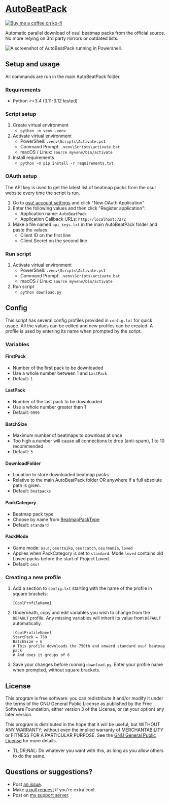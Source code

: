 [preview]:          https://github.com/Saltssaumure/AutoBeatPack/blob/main/preview/preview.png?raw=true

[github]:           https://github.com/Saltssaumure/AutoBeatPack
[issues]:           https://github.com/Saltssaumure/AutoBeatPack/issues
[pullrequest]:      https://github.com/Saltssaumure/AutoBeatPack/pulls
[license]:          https://github.com/Saltssaumure/AutoBeatPack/blob/main/LICENSE

[discord]:          https://discord.gg/uy8nKQVatp

[shield-donate]:    https://img.shields.io/badge/Donate-ko--fi-orange?style=flat-square&logo=kofi&logoColor=orange
[ko-fi]:            https://ko-fi.com/saltssaumure "Buy me a coffee!"

# [AutoBeatPack][github]
[![Buy me a coffee on ko-fi][shield-donate]][ko-fi]

Automatic parallel download of osu! beatmap packs from the official source. No more relying on 3rd party mirrors or outdated lists.

![A screenshot of AutoBeatPack running in Powershell.][preview]

## Setup and usage
All commands are run in the main AutoBeatPack folder.

### Requirements
- Python >=3.4 (3.11-3.12 tested)

### Script setup
1. Create virtual environment
    - `python -m venv .venv`
2. Activate virtual environment
    - PowerShell: `.venv\Scripts\Activate.ps1`  
    - Command Prompt: `.venv\Scripts\activate.bat`
    - macOS / Linux: `source myvenv/bin/activate`
3. Install requirements
    - `python -m pip install -r requirements.txt`

### OAuth setup
The API key is used to get the latest list of beatmap packs from the osu! website every time the script is run.
1. Go to [osu! account settings](https://osu.ppy.sh/home/account/edit#oauth) and click "New OAuth Application"
2. Enter the following values and then click "Register application":
    - Application name: `AutoBeatPack`
    - Application Callback URLs: `http://localhost:7272`
3. Make a file named `api_keys.txt` in the main AutoBeatPack folder and paste the values:
    - Client ID on the first line
    - Client Secret on the second line

### Run script
1. Activate virtual environment
    - PowerShell: `.venv\Scripts\Activate.ps1`  
    - Command Prompt: `.venv\Scripts\activate.bat`
    - macOS / Linux: `source myvenv/bin/activate`
2. Run script
    - `python download.py`

## Config
This script has several config profiles provided in `config.txt` for quick usage. All the values can be edited and new profiles can be created. A profile is used by entering its name when prompted by the script.

### Variables
#### FirstPack
- Number of the first pack to be downloaded
- Use a whole number between 1 and `LastPack`
- Default: `1`
#### LastPack
- Number of the last pack to be downloaded
- Use a whole number greater than 1
- Default: `9999`
#### BatchSize
- Maximum number of beatmaps to download at once
- Too high a number will cause all connections to drop (anti-spam), 1 to 10 recommended
- Default: `3`
#### DownloadFolder
- Location to store downloaded beatmap packs
- Relative to the main AutoBeatPack folder OR anywhere if a full absolute path is given.
- Default: `beatpacks`
#### PackCategory
- Beatmap pack type
- Choose by name from [BeatmapPackType](https://osu.ppy.sh/docs/index.html#beatmappacktype)
- Default: `standard`
#### PackMode
- Game mode: `osu!`, `osu!taiko`, `osu!catch`, `osu!mania`, `loved`
- Applies when PackCategory is set to `standard`. Mode `loved` contains old Loved packs before the start of Project Loved.
- Default: `osu!`

### Creating a new profile
1. Add a section to `config.txt` starting with the name of the profile in square brackets:
   ```
   [CoolProfileName]
   ```
2. Underneath, copy and edit variables you wish to change from the `DEFAULT` profile. Any missing variables will inherit its value from `DEFAULT` automatically.
   ```
   [CoolProfileName]
   StartPack = 750
   BatchSize = 6
   # This profile downloads the 750th and onward standard osu! beatmap pack
   # And does it groups of 6
   ```
3. Save your changes before running `download.py`. Enter your profile name when prompted, without square brackets.

## License
This program is free software: you can redistribute it and/or modify it under the terms of the GNU General Public License as published by the Free Software Foundation, either version 3 of the License, or (at your option) any later version.

This program is distributed in the hope that it will be useful, but WITHOUT ANY WARRANTY; without even the implied warranty of MERCHANTABILITY or FITNESS FOR A PARTICULAR PURPOSE. See the [GNU General Public License][license] for more details.

- <span title="Too long; didn't read; not a lawyer">TL;DR;NAL</span>: Do whatever you want with this, as long as you allow others to do the same.

## Questions or suggestions?
- Post [an issue][issues].
- Make [a pull request][pullrequest] if you're extra cool.
- Post on [my support server][discord].